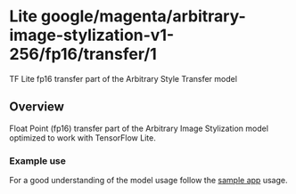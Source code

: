 # Lite google/magenta/arbitrary-image-stylization-v1-256/fp16/transfer/1
TF Lite fp16 transfer part of the Arbitrary Style Transfer model

<!-- asset-path: legacy -->
<!-- parent-model: google/magenta/arbitrary-image-stylization-v1-256/2 -->
<!-- colab: https://colab.research.google.com/github/tensorflow/tensorflow/blob/master/tensorflow/lite/g3doc/examples/style_transfer/overview.ipynb -->

## Overview
Float Point (fp16) transfer part of the Arbitrary Image Stylization model
optimized to work with TensorFlow Lite.

### Example use
For a good understanding of the model usage follow the
[sample app](https://github.com/tensorflow/examples/blob/master/lite/examples/style_transfer/android/app/src/main/java/org/tensorflow/lite/examples/styletransfer/StyleTransferModelExecutor.kt)
usage.
